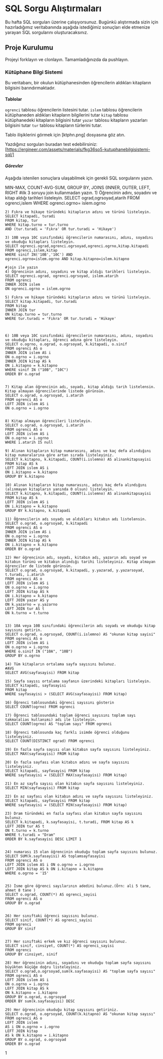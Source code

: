 # SQL Sorgu Alıştırmaları

Bu hafta SQL sorguları üzerine çalışıyorsunuz. Bugünkü alıştırmada sizin için hazırladığımız veritabanında aşağıda istediğimiz sonuçları elde etmenize yarayan SQL sorgularını oluşturacaksınız.

## Proje Kurulumu
Projeyi forklayın ve clonlayın. Tamamladığınızda da pushlayın.

### Kütüphane Bilgi Sistemi

Bu veritabanı, bir okulun kütüphanesinden öğrencilerin aldıkları kitapların bilgisini barındırmaktadır.

#### Tablolar 
`ogrenci` tablosu öğrencilerin listesini tutar.
`islem` tablosu öğrencilerin kütüphaneden aldıkları kitapların bilgilerini tutar
`kitap` tablosu kütüphanedeki kitapların bilgisini tutar
`yazar` tablosu kitapların yazarları bilgisini tutar
`tur` tablosu kitapların türlerini tutar.

Tablo ilişiklerini görmek için [ktphn.png] dosyasına göz atın.

Yazdığınız sorguları buradan test edebilirsiniz: [https://ergineer.com/assets/materials/fkg36so5-kutuphanebilgisistemi-sql/]


##### Görevler
Aşağıda istenilen sonuçlara ulaşabilmek için gerekli SQL sorgularını yazın. 


MIN-MAX, COUNT-AVG-SUM, GROUP BY, JOINS (INNER, OUTER, LEFT, RIGHT
	#ilk 3 soruyu join kullanmadan yazın.
	1) Öğrencinin adını, soyadını ve kitap aldığı tarihleri listeleyin.
	SELECT ograd,ogrsoyad,atarih 
    FROM ogrenci,islem 
    WHERE ogrenci.ogrno= islem.ogrno

	
	2) Fıkra ve hikaye türündeki kitapların adını ve türünü listeleyin.
	SELECT kitapadi, turadi
    FROM kitap, tur
    WHERE kitap.turno = tur.turno
    AND (tur.turadi = 'Fıkra' OR tur.turadi = 'Hikaye')
	
	3) 10B veya 10C sınıfındaki öğrencilerin numarasını, adını, soyadını ve okuduğu kitapları listeleyin.
	SELECT ogrenci.ograd,ogrenci.ogrsoyad,ogrenci.ogrno,kitap.kitapadi
    FROM ogrenci,islem,kitap
    WHERE sinif IN('10B','10C') AND
    ogrenci.ogrno=islem.ogrno AND kitap.kitapno=islem.kitapno
	
	#join ile yazın
	4) Öğrencinin adını, soyadını ve kitap aldığı tarihleri listeleyin.
	SELECT ogrenci.ograd, ogrenci.ogrsoyad, islem.atarih
	FROM ogrenci
	INNER JOIN islem
	ON ogrenci.ogrno = islem.ogrno
	
	5) Fıkra ve hikaye türündeki kitapların adını ve türünü listeleyin.
	SELECT kitap.kitapadi, tur.turadi
	FROM kitap
	INNER JOIN tur
	ON kitap.turno = tur.turno
	WHERE tur.turadi = 'Fıkra' OR tur.turadi = 'Hikaye'

	
	
	6) 10B veya 10C sınıfındaki öğrencilerin numarasını, adını, soyadını ve okuduğu kitapları, öğrenci adına göre listeleyin.
	SELECT o.ogrno, o.ograd, o.ogrsoyad, k.kitapadi, o.sinif
	FROM ogrenci AS o
	INNER JOIN islem AS i
	ON o.ogrno = i.ogrno 
    INNER JOIN kitap AS k
	ON i.kitapno = k.kitapno
	WHERE sinif IN ("10B", "10C")
	ORDER BY o.ograd

	
	7) Kitap alan öğrencinin adı, soyadı, kitap aldığı tarih listelensin. Kitap almayan öğrencilerinde listede görünsün.
	SELECT o.ograd, o.ogrsoyad, i.atarih
	FROM ogrenci AS o
	LEFT JOIN islem AS i
	ON o.ogrno = i.ogrno

	
	8) Kitap almayan öğrencileri listeleyin.
	SELECT o.ograd, o.ogrsoyad, i.atarih
	FROM ogrenci AS o
	LEFT JOIN islem AS i
	ON o.ogrno = i.ogrno
	WHERE i.atarih IS null
	
	9) Alınan kitapların kitap numarasını, adını ve kaç defa alındığını kitap numaralarına göre artan sırada listeleyiniz.
	SELECT k.kitapno, k.kitapadi, COUNT(i.islemno) AS alinankitapsayisi
	FROM kitap AS k
	LEFT JOIN islem AS i
	ON i.kitapno = k.kitapno
	GROUP BY k.kitapno
	
	10) Alınan kitapların kitap numarasını, adını kaç defa alındığını (alınmayan kitapların yanında 0 olsun) listeleyin.
    SELECT k.kitapno, k.kitapadi, COUNT(i.islemno) AS alinankitapsayisi
	FROM kitap AS k
	LEFT JOIN islem AS i
	ON i.kitapno = k.kitapno
	GROUP BY k.kitapno, k.kitapadi

	11) Öğrencilerin adı soyadı ve aldıkları kitabın adı listelensin.
	SELECT o.ograd, o.ogrsoyad, k.kitapadi
	FROM ogrenci AS o
	INNER JOIN islem AS i
	ON o.ogrno = i.ogrno
	INNER JOIN kitap AS k
	ON i.kitapno = k.kitapno
	ORDER BY o.ograd
	
	12) Her öğrencinin adı, soyadı, kitabın adı, yazarın adı soyad ve kitabın türünü ve kitabın alındığı tarihi listeleyiniz. Kitap almayan öğrenciler de listede görünsün.
	SELECT o.ograd, o.ogrsoyad, k.kitapadi, y.yazarad, y.yazarsoyad, t.turadi, i.atarih
	FROM ogrenci AS o
	LEFT JOIN islem AS i
	ON o.ogrno = i.ogrno
	LEFT JOIN kitap AS k 
	ON i.kitapno = k.kitapno
	LEFT JOIN yazar AS y
	ON k.yazarno = y.yazarno
	LEFT JOIN tur AS t
	ON k.turno = t.turno

	
	13) 10A veya 10B sınıfındaki öğrencilerin adı soyadı ve okuduğu kitap sayısını getirin.
	SELECT o.ograd, o.ogrsoyad, COUNT(i.islemno) AS "okunan kitap sayisi"
	FROM ogrenci AS o
	LEFT JOIN islem AS i
	ON o.ogrno = i.ogrno
	WHERE o.sinif IN ("10A", "10B")
	GROUP BY o.ogrno
	
	14) Tüm kitapların ortalama sayfa sayısını bulunuz.
	#AVG
	SELECT AVG(sayfasayisi) FROM kitap
	
	15) Sayfa sayısı ortalama sayfanın üzerindeki kitapları listeleyin.
	SELECT kitapadi, sayfasayisi
	FROM kitap
	WHERE sayfasayisi > (SELECT AVG(sayfasayisi) FROM kitap)
	
	16) Öğrenci tablosundaki öğrenci sayısını gösterin
	SELECT COUNT(ogrno) FROM ogrenci
	
	17) Öğrenci tablosundaki toplam öğrenci sayısını toplam sayı takma(alias kullanımı) adı ile listeleyin.
	SELECT COUNT(ogrno) AS "toplam sayı" FROM ogrenci
	
	18) Öğrenci tablosunda kaç farklı isimde öğrenci olduğunu listeleyiniz.
	SELECT COUNT(DISTINCT ograd) FROM ogrenci
	
	19) En fazla sayfa sayısı olan kitabın sayfa sayısını listeleyiniz.
	SELECT MAX(sayfasayisi) FROM kitap
	
	20) En fazla sayfası olan kitabın adını ve sayfa sayısını listeleyiniz.
	SELECT kitapadi, sayfasayisi FROM kitap
	WHERE sayfasayisi = (SELECT MAX(sayfasayisi) FROM kitap)
	
	21) En az sayfa sayısı olan kitabın sayfa sayısını listeleyiniz.
	SELECT MIN(sayfasayisi) FROM kitap
	
	22) En az sayfası olan kitabın adını ve sayfa sayısını listeleyiniz.
	SELECT kitapadi, sayfasayisi FROM kitap
	WHERE sayfasayisi = (SELECT MIN(sayfasayisi) FROM kitap)
	
	23) Dram türündeki en fazla sayfası olan kitabın sayfa sayısını bulunuz.
	SELECT k.kitapadi, k.sayfasayisi, t.turadi, FROM kitap AS k
	LEFT JOIN tur AS t
	ON t.turno = k.turno
	WHERE t.turadi = "Dram"
	ORDER BY k.sayfasayisi DESC LIMIT 1
	
	
	24) numarası 15 olan öğrencinin okuduğu toplam sayfa sayısını bulunuz.
	SELECT SUM(k.sayfasayisi) AS toplamsayfasayisi
    FROM ogrenci AS o
    LEFT JOIN islem AS i ON o.ogrno = i.ogrno
    LEFT JOIN kitap AS k ON i.kitapno = k.kitapno
    WHERE o.ogrno = '15'

	
	25) İsme göre öğrenci sayılarının adedini bulunuz.(Örn: ali 5 tane, ahmet 8 tane )
    SELECT o.ograd, COUNT(*) AS ogrenci_sayisi
    FROM ogrenci AS o
    GROUP BY o.ograd

	
	26) Her sınıftaki öğrenci sayısını bulunuz.
	SELECT sinif, COUNT(*) AS ogrenci_sayisi
    FROM ogrenci
    GROUP BY sinif

	
	27) Her sınıftaki erkek ve kız öğrenci sayısını bulunuz.
	SELECT sinif, cinsiyet, COUNT(*) AS ogrenci_sayisi
    FROM ogrenci
    GROUP BY cinsiyet, sinif
	
	28) Her öğrencinin adını, soyadını ve okuduğu toplam sayfa sayısını büyükten küçüğe doğru listeleyiniz.
	SELECT o.ograd,o.ogrsoyad,sum(k.sayfasayisi) AS "toplam sayfa sayısı"
	FROM ogrenci AS o
	LEFT JOIN islem AS i
	ON o.ogrno = i.ogrno
	LEFT JOIN kitap AS k
	ON k.kitapno = i.kitapno
	GROUP BY o.ograd, o.ogrsoyad
    ORDER BY sum(k.sayfasayisi) DESC    
	
	29) Her öğrencinin okuduğu kitap sayısını getiriniz.
	SELECT o.ograd, o.ogrsoyad, COUNT(k.kitapno) AS "okunan kitap sayısı"
    FROM ogrenci AS o
    LEFT JOIN islem 
	AS i ON o.ogrno = i.ogrno
    LEFT JOIN kitap 
	AS k ON k.kitapno = i.kitapno
    GROUP BY o.ograd, o.ogrsoyad
	ORDER BY o.ograd

1